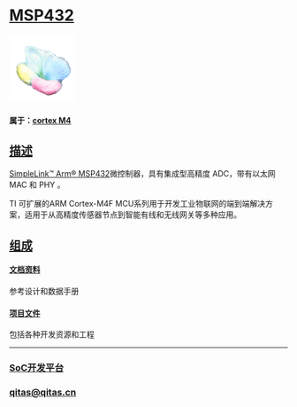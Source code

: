﻿# [MSP432](https://github.com/sochub/MSP432)

[![sites](SoC/SoC.png)](http://www.qitas.cn) 

#### 属于：[cortex M4](https://github.com/sochub/CM4)

## [描述](https://github.com/sochub/MSP432/wiki) 
[SimpleLink™ Arm® MSP432](http://www.ti.com.cn/zh-cn/microcontrollers/simplelink-mcus/wired-mcus/overview/overview.html)微控制器，具有集成型高精度 ADC，带有以太网 MAC 和 PHY 。

TI 可扩展的ARM Cortex-M4F MCU系列用于开发工业物联网的端到端解决方案，适用于从高精度传感器节点到智能有线和无线网关等多种应用。

## [组成](SoC/) 

#### [文档资料](docs/)

参考设计和数据手册

#### [项目文件](project/)

包括各种开发资源和工程

---

###  [SoC开发平台](http://www.qitas.cn)   

###  qitas@qitas.cn